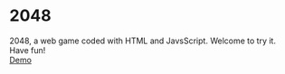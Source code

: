 # 2048
2048, a web game coded with HTML and JavsScript. Welcome to try it. Have fun!
</br>
[Demo](https://andylvyp.github.io/2048/)
